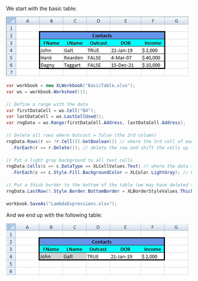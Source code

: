 We start with the basic table:  

![BasicTable.jpg](images/Using-Lambda-Expressions_BasicTable.jpg "BasicTable.jpg")  

```c#
var workbook = new XLWorkbook("BasicTable.xlsx");
var ws = workbook.Worksheet(1);

// Define a range with the data
var firstDataCell = ws.Cell("B4");
var lastDataCell = ws.LastCellUsed();
var rngData = ws.Range(firstDataCell.Address, lastDataCell.Address);

// Delete all rows where Outcast = false (the 3rd column)
rngData.Rows(r => !r.Cell(3).GetBoolean()) // where the 3rd cell of each row is false
  .ForEach(r => r.Delete()); // delete the row and shift the cells up (the default for rows in a range)

// Put a light gray background to all text cells
rngData.Cells(c => c.DataType == XLCellValues.Text) // where the data type is Text
  .ForEach(c => c.Style.Fill.BackgroundColor = XLColor.LightGray); // Fill with a light gray

// Put a thick border to the bottom of the table (we may have deleted the bottom cells with the border)
rngData.LastRow().Style.Border.BottomBorder = XLBorderStyleValues.Thick;

workbook.SaveAs("LambdaExpressions.xlsx");
```

And we end up with the following table:  

![LambdaExpressions.jpg](images/Using-Lambda-Expressions_LambdaExpressions.jpg "LambdaExpressions.jpg")
